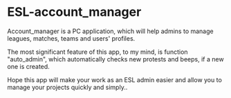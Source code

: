 # ESL-account_manager
Account_manager is a PC application, which will help admins to manage leagues, matches, teams and users' profiles. 

The most significant feature of this app, to my mind, is function "auto_admin", which automatically checks new protests and beeps, if a new one is created. 

Hope this app will make your work as an ESL admin easier and allow you to manage your projects quickly and simply..
